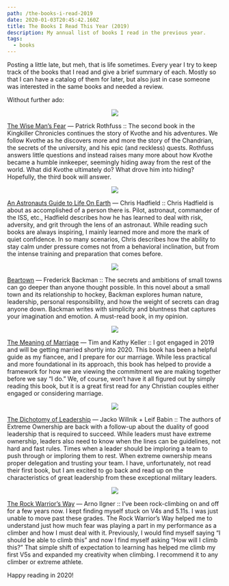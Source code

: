 ```yaml
---
path: /the-books-i-read-2019
date: 2020-01-03T20:45:42.160Z
title: The Books I Read This Year (2019)
description: My annual list of books I read in the previous year.
tags:
  - books
---
```

Posting a little late, but meh, that is life sometimes. Every year I try to keep track of the books that I read and give a brief summary of each. Mostly so that I can have a catalog of them for later, but also just in case someone was interested in the same books and needed a review.

Without further ado:

<center> 

![](https://miro.medium.com/max/310/1*xybNcWZHimTPT_0UZc5T3w.jpeg)

</center>

[The Wise Man’s Fear](https://www.amazon.com/Wise-Mans-Fear-Kingkiller-Chronicles/dp/0756404738/ref=tmm_hrd_swatch_0?_encoding=UTF8&qid=&sr=) — Patrick Rothfuss :: The second book in the Kingkiller Chronicles continues the story of Kvothe and his adventures. We follow Kvothe as he discovers more and more the story of the Chandrian, the secrets of the university, and his epic (and reckless) quests. Rothfuss answers little questions and instead raises many more about how Kvothe became a humble innkeeper, seemingly hiding away from the rest of the world. What did Kvothe ultimately do? What drove him into hiding? Hopefully, the third book will answer.

<center> 

![](https://miro.medium.com/max/326/1*t7OgHwQUlEi4xOo2O5Hj3A.jpeg)

</center>

[An Astronauts Guide to Life On Earth](https://www.amazon.com/Astronauts-Guide-Life-Earth-Determination/dp/0316253030/ref=sr_1_1?crid=24FOQCXV2JWD2&keywords=an+astronauts+guide+to+life+on+earth&qid=1577916896&s=books&sprefix=an+as%2Cstripbooks%2C150&sr=1-1) — Chris Hadfield :: Chris Hadfield is about as accomplished of a person there is. Pilot, astronaut, commander of the ISS, etc., Hadfield describes how he has learned to deal with risk, adversity, and grit through the lens of an astronaut. While reading such books are always inspiring, I mainly learned more and more the mark of quiet confidence. In so many scenarios, Chris describes how the ability to stay calm under pressure comes not from a behavioral inclination, but from the intense training and preparation that comes before.

<center> 

![](https://miro.medium.com/max/324/1*A5Abeep-DhkTiNlQrofweg.jpeg)

</center>

[Beartown](https://www.amazon.com/Beartown-Novel-Fredrik-Backman/dp/150116077X/ref=sr_1_1?keywords=beartown&qid=1577917178&s=books&sr=1-1) — Frederick Backman :: The secrets and ambitions of small towns can go deeper than anyone thought possible. In this novel about a small town and its relationship to hockey, Backman explores human nature, leadership, personal responsibility, and how the weight of secrets can drag anyone down. Backman writes with simplicity and bluntness that captures your imagination and emotion. A must-read book, in my opinion.

<center> 

![](https://miro.medium.com/max/315/1*TJ7SXbXEifZ8NkQVFv-nAw.jpeg)

</center>

[The Meaning of Marriage](https://www.amazon.com/Meaning-Marriage-Facing-Complexities-Commitment/dp/1594631875/ref=sr_1_1?crid=1KPIINYK8VRVB&keywords=the+meaning+of+marriage+tim+keller&qid=1577917453&s=books&sprefix=the+meaning+of+%2Cstripbooks%2C160&sr=1-1) — Tim and Kathy Keller :: I got engaged in 2019 and will be getting married shortly into 2020. This book has been a helpful guide as my fiancee, and I prepare for our marriage. While less practical and more foundational in its approach, this book has helped to provide a framework for how we are viewing the commitment we are making together before we say “I do.” We, of course, won’t have it all figured out by simply reading this book, but it is a great first read for any Christian couples either engaged or considering marriage.

<center> 

![](https://miro.medium.com/max/324/1*XIediIKl25fqD4qLQg54sA.jpeg)

</center>

[The Dichotomy of Leadership](https://www.amazon.com/Dichotomy-Leadership-Balancing-Challenges-Ownership/dp/1250195772/ref=sr_1_2?keywords=The+Dichotomy+of+Leadership&qid=1577918055&s=books&sr=1-2) — Jacko Willnik + Leif Babin :: The authors of Extreme Ownership are back with a follow-up about the duality of good leadership that is required to succeed. While leaders must have extreme ownership, leaders also need to know when the lines can be guidelines, not hard and fast rules. Times when a leader should be imploring a team to push through or imploring them to rest. When extreme ownership means proper delegation and trusting your team. I have, unfortunately, not read their first book, but I am excited to go back and read up on the characteristics of great leadership from these exceptional military leaders.

<center> 

![](https://miro.medium.com/max/337/1*HTApRkBY35VaisBGnAQJ0A.jpeg)

</center>

[The Rock Warrior’s Way](https://www.amazon.com/Rock-Warriors-Way-Training-Climbers/dp/0974011215/ref=sr_1_1?crid=ZIGTQCTAZKKO&keywords=the+rock+warriors+way&qid=1577918306&s=books&sprefix=the+rock+war%2Cstripbooks%2C153&sr=1-1) — Arno Ilgner :: I’ve been rock-climbing on and off for a few years now. I kept finding myself stuck on V4s and 5.11s. I was just unable to move past these grades. The Rock Warrior’s Way helped me to understand just how much fear was playing a part in my performance as a climber and how I must deal with it. Previously, I would find myself saying “I should be able to climb this” and now I find myself asking “How will I climb this?” That simple shift of expectation to learning has helped me climb my first V5s and expanded my creativity when climbing. I recommend it to any climber or extreme athlete.

Happy reading in 2020!